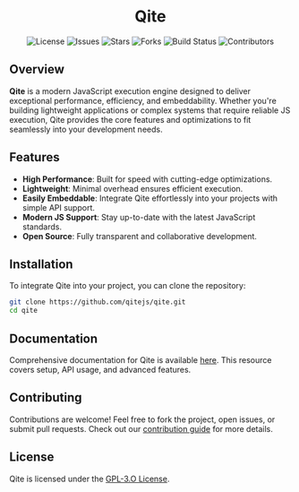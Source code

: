 <h1 align="center">Qite</h1>

<div align="center">

![License](https://img.shields.io/github/license/qitejs/qite)
![Issues](https://img.shields.io/github/issues/qitejs/qite)
![Stars](https://img.shields.io/github/stars/qitejs/qite)
![Forks](https://img.shields.io/github/forks/qitejs/qite)
![Build Status](https://img.shields.io/github/actions/workflow/status/qitejs/qite/build.yml?branch=main)
![Contributors](https://img.shields.io/github/contributors/qitejs/qite)

</div>

## Overview
**Qite** is a modern JavaScript execution engine designed to deliver exceptional performance, efficiency, and embeddability. Whether you're building lightweight applications or complex systems that require reliable JS execution, Qite provides the core features and optimizations to fit seamlessly into your development needs.

## Features
- **High Performance**: Built for speed with cutting-edge optimizations.
- **Lightweight**: Minimal overhead ensures efficient execution.
- **Easily Embeddable**: Integrate Qite effortlessly into your projects with simple API support.
- **Modern JS Support**: Stay up-to-date with the latest JavaScript standards.
- **Open Source**: Fully transparent and collaborative development.

## Installation
To integrate Qite into your project, you can clone the repository:

```bash
git clone https://github.com/qitejs/qite.git
cd qite
```

## Documentation
Comprehensive documentation for Qite is available [here](https://github.com/qitejs/qite/blob/main/docs/getting-started.md). This resource covers setup, API usage, and advanced features.

## Contributing
Contributions are welcome! Feel free to fork the project, open issues, or submit pull requests. Check out our [contribution guide](https://github.com/qitejs/qite/blob/main/CONTRIBUTING.md) for more details.

## License
Qite is licensed under the [GPL-3.O License](https://github.com/qitejs/qite/blob/main/LICENSE).
